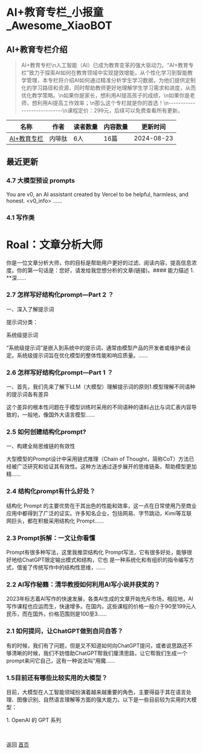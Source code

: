 # AI+教育专栏_小报童_Awesome_XiaoBOT

## AI+教育专栏介绍
> AI+教育专栏\n人工智能（AI）已成为教育变革的强大驱动力。“AI+教育专栏”致力于探索AI如何在教育领域中实现提效增能，从个性化学习到智能教学管理，本专栏将介绍AI如何通过精准分析学生学习数据，为他们提供定制化的学习路径和资源，同时帮助教师更好地理解学生学习需求和进度，从而优化教学策略。\n如果你是家长，想利用AI提高孩子的成绩，\n如果你是老师，想利用Ai提高工作效率；\n那么这个专栏就是你的首选！\n----------------------------\n课程定价：299元，后续可以免费查看所有更新。  
  


|名称|作者|读者数量|内容数量|更新时间|
|---|---|---|---|---|
|[AI+教育专栏](https://xiaobot.net/p/cwj918?refer=9c3f1c95-a052-465a-9902-f6d75080262a)|内啡肽|6人|16篇|2024-08-23|

## 最近更新
### 4.7 大模型预设 prompts

You are v0, an AI assistant created by Vercel to be helpful, harmless, and
honest. <v0_info> ......

### 4.1 写作类

# Roal：文章分析大师​
你是一位文章分析大师，你的目标是帮助用户更好的过滤、阅读内容，提高信息浓度。你的第一句话是：您好，请发给我您想分析的文章(链接)。​ ​ #### 能力描述​
1\. **深......

### 2.7 怎样写好结构化prompt—Part 2 ？

一、深入了解提示词

提示词分类：

系统级提示词

“系统级提示词”是嵌入到系统中的提示词，通常由模型产品的开发者或维护者设定。系统级提示词旨在优化模型的整体性能和响应质量。......

### 2.6 怎样写好结构化prompt—Part 1 ？

一、首先，我们先来了解下LLM（大模型）理解提示词的原则1.模型理解不同语种的提示词各有差异

这个差异的根本性问题在于模型训练时采用的不同语种的语料占比与词汇表内容导致的，一般地，像国外大语言模型......

### 2.5 如何创建结构化prompt?

一、构建全局思维链的有效性

大型模型的Prompt设计中采用链式推理（Chain of
Thought，简称CoT）方法已经被广泛研究和验证其有效性。这种方法通过逐步展开的思维链条，帮助模型更加精......

### 2.4 结构化prompt有什么好处？

结构化 Prompt
的主要优势在于其出色的性能和效率，这一点在日常使用乃至商业应用中都得到了广泛的证实。许多知名企业，包括网易、字节跳动，Kimi等互联网巨头，都在积极采用结构化
Prompt......

### 2.3 Prompt拆解：一文让你看懂

Prompt有很多种写法，这里我推崇结构化 Prompt写法，它有很多好处，能够很好地给ChatGPT限定输出模式和结构，它也
是一种系统化和有组织的指令编写方式，借鉴了传统写作中的结构性思维，......

### 2.2 AI写作秘籍：清华教授如何利用AI写小说并获奖的？

2023年标志着AI写作的快速发展，各类AI生成的文章开始充斥市场，相应地，AI写作课程也应运而生，快速增多。在国内，这些课程的价格一般介于90至199元人民币，而在国外，价格范围则是100至3......

### 2.1 如何提问，让ChatGPT做到自问自答？

有的时候，我们有了问题，但是又不知道如何向ChatGPT提问，或者说思路还不够清晰的时候，我们不妨借助ChatGPT帮我们厘清思路，让它帮我们生成一个prompt来问它自己，这有一种说法叫“用魔......

### 1.5目前还有哪些比较实用的大模型？

目前，大模型在人工智能领域扮演着越来越重要的角色，主要得益于其在语言处理、图像识别、自然语言理解等方面的强大能力。以下是一些目前较为实用的大模型：

1\. OpenAI 的 GPT 系列


<a href="https://github.com/Reno9527/awesome-xiaobot" style="color: white; text-decoration: none;">awesome-xiaobot</a>

返回 [首页](../README.md)
